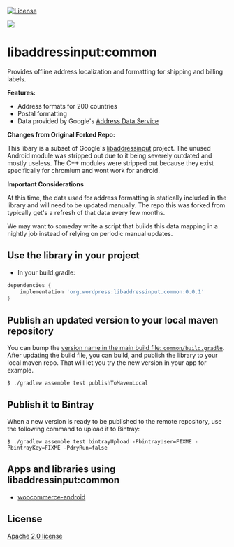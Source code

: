 [![License](https://img.shields.io/badge/License-Apache%202.0-blue.svg)](https://opensource.org/licenses/Apache-2.0) 
 
 <a href='https://bintray.com/wordpress-mobile/maven/libaddressinput%3Acommon?source=watch' alt='Get automatic notifications about new "libaddressinput:common" versions'><img src='https://www.bintray.com/docs/images/bintray_badge_color.png'></a>

# libaddressinput:common

Provides offline address localization and formatting for shipping and billing labels.

**Features:**
* Address formats for 200 countries
* Postal formatting
* Data provided by Google's [Address Data Service](https://chromium-i18n.appspot.com/ssl-address)

**Changes from Original Forked Repo:**

This libary is a subset of Google's [libaddressinput](https://github.com/googlei18n/libaddressinput) project. The unused Android module was stripped out due to it being severely outdated and mostly useless. The C++ modules were stripped out because they exist specifically for chromium and wont work for android.

**Important Considerations**

At this time, the data used for address formatting is statically included in the library and will need to be updated manually. The repo this was forked from typically get's a refresh of that data every few months. 

We may want to someday write a script that builds this data mapping in a nightly job instead of relying on periodic manual updates. 

## Use the library in your project

* In your build.gradle:
```groovy
dependencies {
    implementation 'org.wordpress:libaddressinput.common:0.0.1'
}
```

## Publish an updated version to your local maven repository

You can bump the [version name in the main build file: `common/build.gradle`][1]. After updating the build file, you can build, and publish the library to your local maven repo. That will let you try the new version in your app for example.

```shell
$ ./gradlew assemble test publishToMavenLocal
```

## Publish it to Bintray

When a new version is ready to be published to the remote repository, use the following command to upload it to Bintray:

```shell
$ ./gradlew assemble test bintrayUpload -PbintrayUser=FIXME -PbintrayKey=FIXME -PdryRun=false
```

## Apps and libraries using libaddressinput:common

- [woocommerce-android][2]

## License

[Apache 2.0 license](LICENSE)

[1]: https://github.com/wordpress-mobile/libaddressinput/blob/master/common/build.gradle#L77
[2]: https://github.com/woocommerce/woocommerce-android
